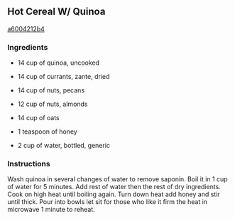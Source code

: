 ## Hot Cereal W/ Quinoa

[a6004212b4](http://www.food.com/recipe/hot-cereal-w-quinoa-356691)

### Ingredients

 - 14 cup of quinoa, uncooked

 - 14 cup of currants, zante, dried

 - 14 cup of nuts, pecans

 - 12 cup of nuts, almonds

 - 14 cup of oats

 - 1 teaspoon of honey

 - 2 cup of water, bottled, generic

### Instructions

Wash quinoa in several changes of water to remove saponin. Boil it in 1 cup of water for 5 minutes. Add rest of water then the rest of dry ingredients. Cook on high heat until boiling again. Turn down heat add honey and stir until thick. Pour into bowls let sit for those who like it firm the heat in microwave 1 minute to reheat.